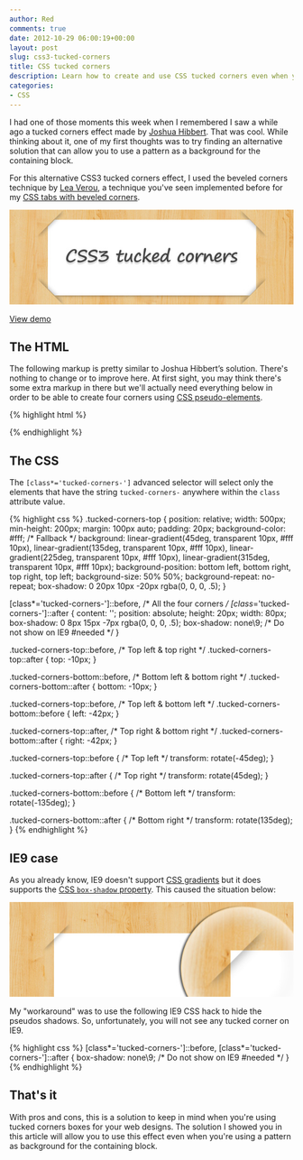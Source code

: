 ```yaml
---
author: Red
comments: true
date: 2012-10-29 06:00:19+00:00
layout: post
slug: css3-tucked-corners
title: CSS tucked corners
description: Learn how to create and use CSS tucked corners even when you're using a pattern as background for the containing block.
categories:
- CSS
---
```


I had one of those moments this week when I remembered I saw a while ago a tucked corners effect made by [Joshua Hibbert](https://jsfiddle.net/joshnh/4vn6p/). That was cool. While thinking about it, one of my first thoughts was to try finding an alternative solution that can allow you to use a pattern as a background for the containing block.

For this alternative CSS3 tucked corners effect, I used the beveled corners technique by [Lea Verou](https://lea.verou.me/2011/03/beveled-corners-negative-border-radius-with-css3-gradients/), a technique you've seen implemented before for my [CSS tabs with beveled corners](/css3-tabs-with-beveled-corners/).

![CSS tucked corners with a pattern as background](/dist/uploads/2012/10/css3-tucked-corners.jpg)

<!-- more -->

[View demo](/dist/uploads/2012/10/css3-tucked-corners-demo.html)

## The HTML

The following markup is pretty similar to Joshua Hibbert’s solution. There's nothing to change or to improve here. At first sight, you may think there's some extra markup in there but we'll actually need everything below in order to be able to create four corners using [CSS pseudo-elements](/css-generated-content-replaced-elements).

{% highlight html %}
  <div class="tucked-corners-top">
    <div class="tucked-corners-bottom">
      <!--  content here -->
    </div>
  </div>
{% endhighlight %}

## The CSS

The `[class*='tucked-corners-']` advanced selector will select only the elements that have the string `tucked-corners-` anywhere within the `class` attribute value.

{% highlight css %}
  .tucked-corners-top {
    position: relative;
    width: 500px; min-height: 200px;
    margin: 100px auto; padding: 20px;
    background-color: #fff; /* Fallback */
    background: linear-gradient(45deg,  transparent 10px, #fff 10px),
                linear-gradient(135deg, transparent 10px, #fff 10px),
                linear-gradient(225deg, transparent 10px, #fff 10px),
                linear-gradient(315deg, transparent 10px, #fff 10px);
    background-position: bottom left, bottom right, top right, top left;
    background-size: 50% 50%;
    background-repeat: no-repeat;
    box-shadow: 0 20px 10px -20px rgba(0, 0, 0, .5);
  }

  [class*='tucked-corners-']::before, /* All the four corners */
  [class*='tucked-corners-']::after {
    content: '';
    position: absolute;
    height: 20px; width: 80px;
    box-shadow: 0 8px 15px -7px rgba(0, 0, 0, .5);
    box-shadow: none\9; /* Do not show on IE9 #needed */
  }

  .tucked-corners-top::before, /* Top left & top right */
  .tucked-corners-top::after {
    top: -10px;
  }

  .tucked-corners-bottom::before, /* Bottom left & bottom right */
  .tucked-corners-bottom::after {
    bottom: -10px;
  }

  .tucked-corners-top::before, /* Top left & bottom left */
  .tucked-corners-bottom::before {
    left: -42px;
  }

  .tucked-corners-top::after, /* Top right & bottom right */
  .tucked-corners-bottom::after {
    right: -42px;
  }

  .tucked-corners-top::before { /* Top left */
    transform: rotate(-45deg);
  }

  .tucked-corners-top::after { /* Top right */
    transform: rotate(45deg);
  }

  .tucked-corners-bottom::before { /* Bottom left */
    transform: rotate(-135deg);
  }

  .tucked-corners-bottom::after { /* Bottom right */
    transform: rotate(135deg);
  }
{% endhighlight %}

## IE9 case

As you already know, IE9 doesn't support [CSS gradients](/css-gradients-quick-tutorial/) but it does supports the [CSS `box-shadow` property](/drop-shadow-effect-using-css/). This caused the situation below:

![Broken tucked corners on IE9](/dist/uploads/2012/10/css3-tucked-corners-ie9.jpg)

My "workaround" was to use the following IE9 CSS hack to hide the pseudos shadows. So, unfortunately, you will not see any tucked corner on IE9.

{% highlight css %}
  [class*='tucked-corners-']::before,
  [class*='tucked-corners-']::after {
    box-shadow: none\9; /* Do not show on IE9 #needed */
  }
{% endhighlight %}

## That's it

With pros and cons, this is a solution to keep in mind when you're using tucked corners boxes for your web designs. The solution I showed you in this article will allow you to use this effect even when you're using a pattern as background for the containing block.